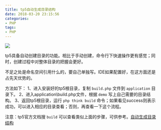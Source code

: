 ```yaml
---
title: tp5自动生成目录结构
date: 2018-03-20 23:15:56
categories:
- PHP
tags:
- PHP
---
```


![](https://upload-images.jianshu.io/upload_images/2875232-e5f3a48e0fdc804e.jpeg?imageMogr2/auto-orient/strip%7CimageView2/2/w/1240)

tp5具备自动创建目录的功能。相比于手动创建，命令行下快速操作更有感觉；同时，创建过程中对整体目录的把握会更好。

不足之处是命名空间引用什么的，要自己单独写。IDE如果配置好，在这方面还是占先天优势的。

方法如下：
1、进入安装好的tp5根目录，复制 `build.php` 文件到 `application` 目录下。
2、进入application\build.php文件，根据 `demo` 写上自己需要的目录结构。
3、返回tp5根目录，运行 `php think build` 命令；如果看见success则表示成功，可以进入相应的目录查看；否则，再查看一下这个流程。

注意：tp5官方文档搜 `build` 可以查看类似上面的步骤，可供参考。[自动生成目录结构](https://www.kancloud.cn/manual/thinkphp5/118021)

